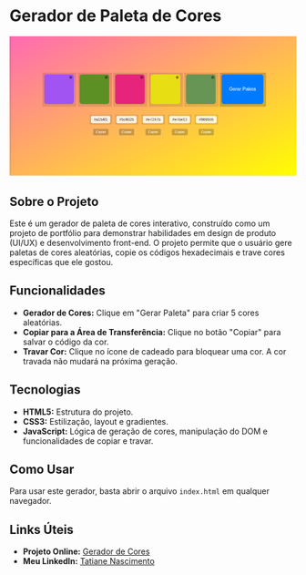 # Gerador de Paleta de Cores

![Gerador de Paleta de Cores](screenshot.png)

## Sobre o Projeto

Este é um gerador de paleta de cores interativo, construído como um projeto de portfólio para demonstrar habilidades em design de produto (UI/UX) e desenvolvimento front-end. O projeto permite que o usuário gere paletas de cores aleatórias, copie os códigos hexadecimais e trave cores específicas que ele gostou.

## Funcionalidades

- **Gerador de Cores:** Clique em "Gerar Paleta" para criar 5 cores aleatórias.
- **Copiar para a Área de Transferência:** Clique no botão "Copiar" para salvar o código da cor.
- **Travar Cor:** Clique no ícone de cadeado para bloquear uma cor. A cor travada não mudará na próxima geração.

## Tecnologias

- **HTML5:** Estrutura do projeto.
- **CSS3:** Estilização, layout e gradientes.
- **JavaScript:** Lógica de geração de cores, manipulação do DOM e funcionalidades de copiar e travar.

## Como Usar

Para usar este gerador, basta abrir o arquivo `index.html` em qualquer navegador.

## Links Úteis

- **Projeto Online:** [Gerador de Cores](https://tatiane347.github.io/gerador-de-cores/)
- **Meu LinkedIn:** [Tatiane Nascimento](https://www.linkedin.com/in/tatiane-nascimento-68b0622bb/)
